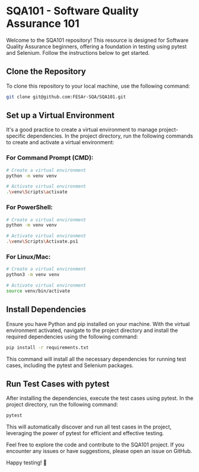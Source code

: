 # SQA101 - Software Quality Assurance 101

Welcome to the SQA101 repository! This resource is designed for Software Quality Assurance beginners, offering a foundation in testing using pytest and Selenium. Follow the instructions below to get started.

## Clone the Repository

To clone this repository to your local machine, use the following command:

```bash
git clone git@github.com:FESAr-SQA/SQA101.git
```

## Set up a Virtual Environment

It's a good practice to create a virtual environment to manage project-specific dependencies. In the project directory, run the following commands to create and activate a virtual environment:

### For Command Prompt (CMD):

```bash
# Create a virtual environment
python -m venv venv

# Activate virtual environment
.\venv\Scripts\activate
```

### For PowerShell:

```bash
# Create a virtual environment
python -m venv venv

# Activate virtual environment
.\venv\Scripts\Activate.ps1
```

### For Linux/Mac:

```bash
# Create a virtual environment
python3 -m venv venv

# Activate virtual environment
source venv/bin/activate
```

## Install Dependencies

Ensure you have Python and pip installed on your machine. With the virtual environment activated, navigate to the project directory and install the required dependencies using the following command:

```bash
pip install -r requirements.txt
```

This command will install all the necessary dependencies for running test cases, including the pytest and Selenium packages.

## Run Test Cases with pytest

After installing the dependencies, execute the test cases using pytest. In the project directory, run the following command:

```bash
pytest
```

This will automatically discover and run all test cases in the project, leveraging the power of pytest for efficient and effective testing.

Feel free to explore the code and contribute to the SQA101 project. If you encounter any issues or have suggestions, please open an issue on GitHub.

Happy testing! 🚀
